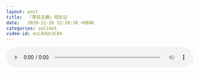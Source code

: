 ```yaml
---
layout: post
title:  「带货主播」现形记
date:   2020-11-26 12:28:36 +0800
categories: solidot
video-id: ecL8UUz3C84
---
```


<audio id="youtube" style="width: 100%;" video-id="ecL8UUz3C84" controls></audio>

<script async type="text/javascript" src="/audio.js"></script>

